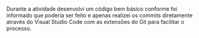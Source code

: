 Durante a atividade desenvolvi um código bem básico conforme foi informado que poderia ser feito e apenas realizei os commits diretamente através do Visual Studio Code com as extensões do Git para facilitar o processo.